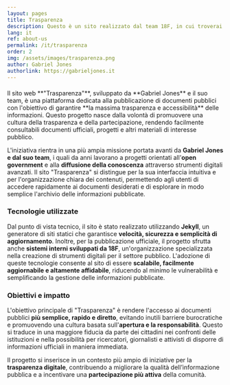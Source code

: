 ```yaml
---
layout: pages
title: Trasparenza
description: Questo è un sito realizzato dal team 18F, in cui troverai tutti i documenti pubblici di Gabriel Jones e dei suoi progetti.
lang: it
ref: about-us
permalink: /it/trasparenza
order: 2
img: /assets/images/trasparenza.png
author: Gabriel Jones
authorlink: https://gabrieljones.it
---
```

<div style="margin-top: 20px;"></div>
Il sito web **"Trasparenza"**, sviluppato da **Gabriel Jones** e il suo team, è una piattaforma dedicata alla pubblicazione di documenti pubblici con l'obiettivo di garantire **la massima trasparenza e accessibilità** delle informazioni. Questo progetto nasce dalla volontà di promuovere una cultura della trasparenza e della partecipazione, rendendo facilmente consultabili documenti ufficiali, progetti e altri materiali di interesse pubblico.  

L'iniziativa rientra in una più ampia missione portata avanti da **Gabriel Jones e dal suo team**, i quali da anni lavorano a progetti orientati all'**open government** e alla **diffusione della conoscenza** attraverso strumenti digitali avanzati. Il sito "Trasparenza" si distingue per la sua interfaccia intuitiva e per l'organizzazione chiara dei contenuti, permettendo agli utenti di accedere rapidamente ai documenti desiderati e di esplorare in modo semplice l'archivio delle informazioni pubblicate.  

### **Tecnologie utilizzate**  

Dal punto di vista tecnico, il sito è stato realizzato utilizzando **Jekyll**, un generatore di siti statici che garantisce **velocità, sicurezza e semplicità di aggiornamento**. Inoltre, per la pubblicazione ufficiale, il progetto sfrutta anche **sistemi interni sviluppati da 18F**, un'organizzazione specializzata nella creazione di strumenti digitali per il settore pubblico. L'adozione di queste tecnologie consente al sito di essere **scalabile, facilmente aggiornabile e altamente affidabile**, riducendo al minimo le vulnerabilità e semplificando la gestione delle informazioni pubblicate.  

### **Obiettivi e impatto**  

L'obiettivo principale di "Trasparenza" è rendere l'accesso ai documenti pubblici **più semplice, rapido e diretto**, evitando inutili barriere burocratiche e promuovendo una cultura basata sull'**apertura e la responsabilità**. Questo si traduce in una maggiore fiducia da parte dei cittadini nei confronti delle istituzioni e nella possibilità per ricercatori, giornalisti e attivisti di disporre di informazioni ufficiali in maniera immediata.  

Il progetto si inserisce in un contesto più ampio di iniziative per la **trasparenza digitale**, contribuendo a migliorare la qualità dell’informazione pubblica e a incentivare una **partecipazione più attiva** della comunità.  
